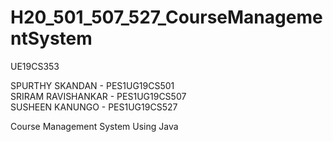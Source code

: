 # H20_501_507_527_CourseManagementSystem

UE19CS353

SPURTHY SKANDAN - PES1UG19CS501 <br/>
SRIRAM RAVISHANKAR - PES1UG19CS507 <br/>
SUSHEEN KANUNGO - PES1UG19CS527 <br/>

Course Management System Using Java
